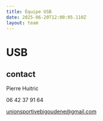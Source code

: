 ```yaml
---
title: Équipe USB
date: 2025-06-20T12:00:05.110Z
layout: team
---
```


# USB



## contact 

Pierre Huitric 

06 42 37 91 64

unionsportivebigoudene@gmail.com

